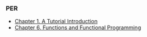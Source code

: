 ### **PER**

* [Chapter 1. A Tutorial Introduction](ch1.md)
* [Chapter 6. Functions and Functional Programming](ch6.md)